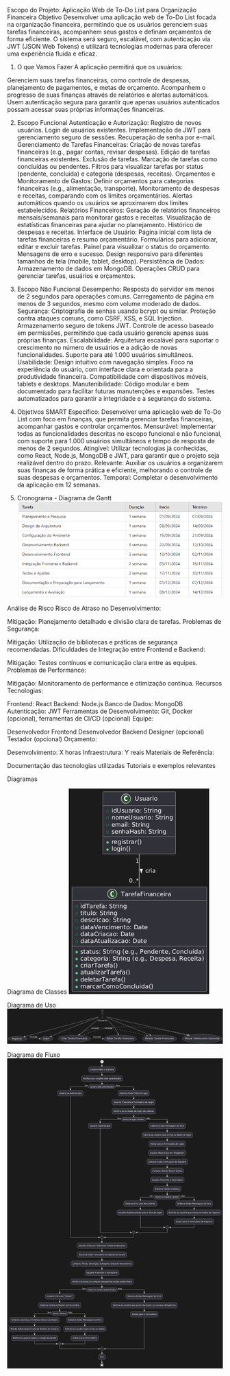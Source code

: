 Escopo do Projeto: Aplicação Web de To-Do List para Organização Financeira
Objetivo
Desenvolver uma aplicação web de To-Do List focada na organização financeira, permitindo que os usuários gerenciem suas tarefas financeiras, acompanhem seus gastos e definam orçamentos de forma eficiente. O sistema será seguro, escalável, com autenticação via JWT (JSON Web Tokens) e utilizará tecnologias modernas para oferecer uma experiência fluida e eficaz.

1. O que Vamos Fazer
A aplicação permitirá que os usuários:

Gerenciem suas tarefas financeiras, como controle de despesas, planejamento de pagamentos, e metas de orçamento.
Acompanhem o progresso de suas finanças através de relatórios e alertas automáticos.
Usem autenticação segura para garantir que apenas usuários autenticados possam acessar suas próprias informações financeiras.

2. Escopo Funcional
Autenticação e Autorização:
Registro de novos usuários.
Login de usuários existentes.
Implementação de JWT para gerenciamento seguro de sessões.
Recuperação de senha por e-mail.
Gerenciamento de Tarefas Financeiras:
Criação de novas tarefas financeiras (e.g., pagar contas, revisar despesas).
Edição de tarefas financeiras existentes.
Exclusão de tarefas.
Marcação de tarefas como concluídas ou pendentes.
Filtros para visualizar tarefas por status (pendente, concluída) e categoria (despesas, receitas).
Orçamentos e Monitoramento de Gastos:
Definir orçamentos para categorias financeiras (e.g., alimentação, transporte).
Monitoramento de despesas e receitas, comparando com os limites orçamentários.
Alertas automáticos quando os usuários se aproximarem dos limites estabelecidos.
Relatórios Financeiros:
Geração de relatórios financeiros mensais/semanais para monitorar gastos e receitas.
Visualização de estatísticas financeiras para ajudar no planejamento.
Histórico de despesas e receitas.
Interface de Usuário:
Página inicial com lista de tarefas financeiras e resumo orçamentário.
Formulários para adicionar, editar e excluir tarefas.
Painel para visualizar o status do orçamento.
Mensagens de erro e sucesso.
Design responsivo para diferentes tamanhos de tela (mobile, tablet, desktop).
Persistência de Dados:
Armazenamento de dados em MongoDB.
Operações CRUD para gerenciar tarefas, usuários e orçamentos.

3. Escopo Não Funcional
Desempenho:
Resposta do servidor em menos de 2 segundos para operações comuns.
Carregamento de página em menos de 3 segundos, mesmo com volume moderado de dados.
Segurança:
Criptografia de senhas usando bcrypt ou similar.
Proteção contra ataques comuns, como CSRF, XSS, e SQL Injection.
Armazenamento seguro de tokens JWT.
Controle de acesso baseado em permissões, permitindo que cada usuário gerencie apenas suas próprias finanças.
Escalabilidade:
Arquitetura escalável para suportar o crescimento no número de usuários e a adição de novas funcionalidades.
Suporte para até 1.000 usuários simultâneos.
Usabilidade:
Design intuitivo com navegação simples.
Foco na experiência do usuário, com interface clara e orientada para a produtividade financeira.
Compatibilidade com dispositivos móveis, tablets e desktops.
Manutenibilidade:
Código modular e bem documentado para facilitar futuras manutenções e expansões.
Testes automatizados para garantir a integridade e a segurança do sistema.

4. Objetivos SMART
Específico: Desenvolver uma aplicação web de To-Do List com foco em finanças, que permita gerenciar tarefas financeiras, acompanhar gastos e controlar orçamentos.
Mensurável: Implementar todas as funcionalidades descritas no escopo funcional e não funcional, com suporte para 1.000 usuários simultâneos e tempo de resposta de menos de 2 segundos.
Atingível: Utilizar tecnologias já conhecidas, como React, Node.js, MongoDB e JWT, para garantir que o projeto seja realizável dentro do prazo.
Relevante: Auxiliar os usuários a organizarem suas finanças de forma prática e eficiente, melhorando o controle de suas despesas e orçamentos.
Temporal: Completar o desenvolvimento da aplicação em 12 semanas.

5. Cronograma - Diagrama de Gantt
![alt text](<Diagrama Gantt.png>)

Análise de Risco
Risco de Atraso no Desenvolvimento:

Mitigação: Planejamento detalhado e divisão clara de tarefas.
Problemas de Segurança:

Mitigação: Utilização de bibliotecas e práticas de segurança recomendadas.
Dificuldades de Integração entre Frontend e Backend:

Mitigação: Testes contínuos e comunicação clara entre as equipes.
Problemas de Performance:

Mitigação: Monitoramento de performance e otimização contínua.
Recursos
Tecnologias:

Frontend: React
Backend: Node.js
Banco de Dados: MongoDB
Autenticação: JWT
Ferramentas de Desenvolvimento: Git, Docker (opcional), ferramentas de CI/CD (opcional)
Equipe:

Desenvolvedor Frontend
Desenvolvedor Backend
Designer (opcional)
Testador (opcional)
Orçamento:

Desenvolvimento: X horas
Infraestrutura: Y reais
Materiais de Referência:

Documentação das tecnologias utilizadas
Tutoriais e exemplos relevantes


Diagramas

Diagrama de Classes
![alt text](<Diagrama de Classes.png>)

Diagrama de Uso
![alt text](<Diagrama de caso de uso.png>)

Diagrama de Fluxo
![alt text](<Diagrama de fluxo.png>)